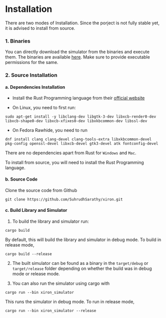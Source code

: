 # Installation
There are two modes of Installation. Since the porject is not fully stable yet, it is advised to install from source.
### 1. Binaries
You can directly download the simulator from the binaries and execute them. The binaries are available [here](https://github.com/SuhrudhSarathy/xiron/releases/tag/v0.2.0). Make sure to provide executable permissions for the same.

### 2. Source Installation
#### a. Dependencies Installation
* Install the Rust Programming language from their [official website](https://www.rust-lang.org/learn/get-started)

* On Linux, you need to first run:
```
sudo apt-get install -y libclang-dev libgtk-3-dev libxcb-render0-dev libxcb-shape0-dev libxcb-xfixes0-dev libxkbcommon-dev libssl-dev
```

* On Fedora Rawhide, you need to run
```
dnf install clang clang-devel clang-tools-extra libxkbcommon-devel pkg-config openssl-devel libxcb-devel gtk3-devel atk fontconfig-devel
```
There are no dependencies apart from Rust for `Windows` and `Mac`.

To install from source, you will need to install the Rust Programming language.

#### b. Source Code
Clone the source code from Github
```
git clone https://github.com/SuhrudhSarathy/xiron.git
```

#### c. Build Library and Simulator
1. To build the library and simulator run:
```
cargo build
```
By default, this will build the library and simulator in debug mode. To build in release mode,
```
cargo build --release
```

2. The built simulator can be found as a binary in the `target/debug` or `target/release` folder depending on whether the build was in debug mode or release mode.

3. You can also run the simulator using cargo with
```
cargo run --bin xiron_simulator
```
This runs the simulator in debug mode. To run in release mode,
```
cargo run --bin xiron_simulator --release
```
